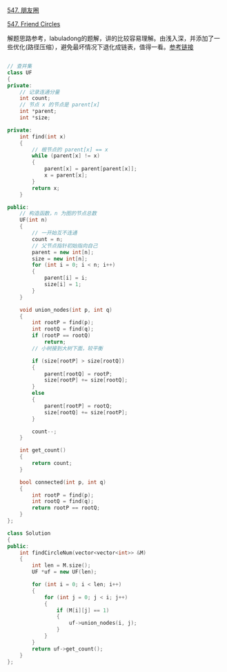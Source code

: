 [547. 朋友圈](https://leetcode-cn.com/problems/friend-circles/)

[547. Friend Circles](https://leetcode.com/problems/friend-circles/)

解题思路参考，labuladong的题解，讲的比较容易理解。由浅入深，并添加了一些优化(路径压缩），避免最坏情况下退化成链表，值得一看。[参考链接](https://mp.weixin.qq.com/s/K_oV5JWYpBo9cWTHz6e35Q)

```c++

// 查并集
class UF
{
private:
	// 记录连通分量
	int count;
	// 节点 x 的节点是 parent[x]
	int *parent;
	int *size;

private:
	int find(int x)
	{
		// 根节点的 parent[x] == x
		while (parent[x] != x)
		{
			parent[x] = parent[parent[x]];
			x = parent[x];
		}
		return x;
	}

public:
	// 构造函数，n 为图的节点总数
	UF(int n)
	{
		// 一开始互不连通
		count = n;
		// 父节点指针初始指向自己
		parent = new int[n];
		size = new int[n];
		for (int i = 0; i < n; i++)
		{
			parent[i] = i;
			size[i] = 1;
		}
	}

	void union_nodes(int p, int q)
	{
		int rootP = find(p);
		int rootQ = find(q);
		if (rootP == rootQ)
			return;
		// 小树接到大树下面，较平衡

		if (size[rootP] > size[rootQ])
		{
			parent[rootQ] = rootP;
			size[rootP] += size[rootQ];
		}
		else
		{
			parent[rootP] = rootQ;
			size[rootQ] += size[rootP];
		}

		count--;
	}

	int get_count()
	{
		return count;
	}

	bool connected(int p, int q)
	{
		int rootP = find(p);
		int rootQ = find(q);
		return rootP == rootQ;
	}
};

class Solution
{
public:
	int findCircleNum(vector<vector<int>> &M)
	{
		int len = M.size();
		UF *uf = new UF(len);

		for (int i = 0; i < len; i++)
		{
			for (int j = 0; j < i; j++)
			{
				if (M[i][j] == 1)
				{
					uf->union_nodes(i, j);
				}
			}
		}
		return uf->get_count();
	}
};
```